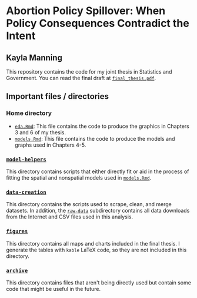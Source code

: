 # Abortion Policy Spillover: When Policy Consequences Contradict the Intent
## Kayla Manning

This repository contains the code for my joint thesis in Statistics and Government. You can read the final draft at [`final_thesis.pdf`](final_thesis.pdf).

## Important files / directories

### Home directory
- [`eda.Rmd`](eda.Rmd): This file contains the code to produce the graphics in Chapters 3 and 6 of my thesis.
- [`models.Rmd`](models.Rmd): This file contains the code to produce the models and graphs used in Chapters 4-5.

### [`model-helpers`](model-helpers)
This directory contains scripts that either directly fit or aid in the process of fitting the spatial and nonspatial models used in [`models.Rmd`](models.Rmd).

### [`data-creation`](data-creation)
This directory contains the scripts used to scrape, clean, and merge datasets. In addition, the [`raw-data`](data-creation/raw-data) subdirectory contains all data downloads from the Internet and CSV files used in this analysis.

### [`figures`](figures)
This directory contains all maps and charts included in the final thesis. I generate the tables with `kable` LaTeX code, so they are not included in this directory.

### [`archive`](archive)
This directory contains files that aren't being directly used but contain some code that might be useful in the future.


